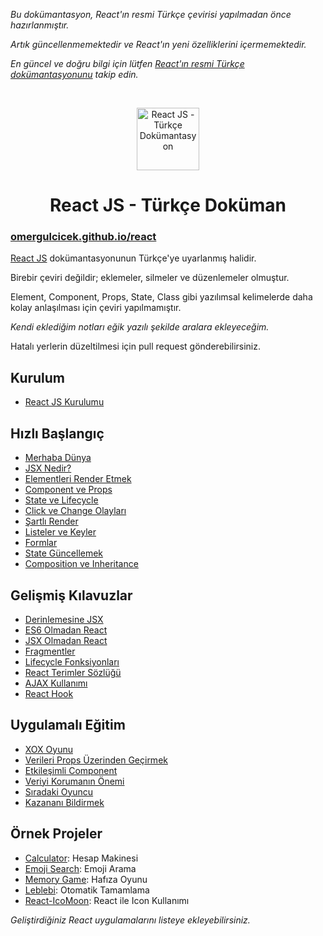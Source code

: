 *Bu dokümantasyon, React'ın resmi Türkçe çevirisi yapılmadan önce hazırlanmıştır.*

*Artık güncellenmemektedir ve React'ın yeni özelliklerini içermemektedir.*

*En güncel ve doğru bilgi için lütfen [React'ın resmi Türkçe dokümantasyonunu](https://tr.react.dev/) takip edin.*

<br/>

<p align="center">
<img src="https://upload.wikimedia.org/wikipedia/commons/a/a7/React-icon.svg" alt="React JS - Türkçe Dokümantasyon" height="100">
</p>

<h1 align="center">React JS - Türkçe Doküman</h1>

<h3><a href="https://omergulcicek.github.io/react/">omergulcicek.github.io/react</a></h3>

<a href="https://reactjs.org/">React JS</a> dokümantasyonunun Türkçe'ye uyarlanmış halidir.

Birebir çeviri değildir; eklemeler, silmeler ve düzenlemeler olmuştur.

Element, Component, Props, State, Class gibi yazılımsal kelimelerde daha kolay anlaşılması için çeviri yapılmamıştır.

<i>Kendi eklediğim notları eğik yazılı şekilde aralara ekleyeceğim.</i>

Hatalı yerlerin düzeltilmesi için pull request gönderebilirsiniz.


<h2>Kurulum</h2>

- <a href="https://omergulcicek.github.io/react/kurulum/reactjs-kurulumu">React JS Kurulumu</a>

<h2>Hızlı Başlangıç</h2>

- <a href="https://omergulcicek.github.io/react/hizli-baslangic/merhaba-dunya">Merhaba Dünya</a>
- <a href="https://omergulcicek.github.io/react/hizli-baslangic/jsx-nedir">JSX Nedir?</a>
- <a href="https://omergulcicek.github.io/react/hizli-baslangic/elementleri-render-etmek">Elementleri Render Etmek</a>
- <a href="https://omergulcicek.github.io/react/hizli-baslangic/component-ve-props">Component ve Props</a>
- <a href="https://omergulcicek.github.io/react/hizli-baslangic/state-ve-lifecycle">State ve Lifecycle</a>
- <a href="https://omergulcicek.github.io/react/hizli-baslangic/click-ve-change-olaylari">Click ve Change Olayları</a>
- <a href="https://omergulcicek.github.io/react/hizli-baslangic/sartli-render">Şartlı Render</a>
- <a href="https://omergulcicek.github.io/react/hizli-baslangic/listeler-ve-keyler">Listeler ve Keyler</a>
- <a href="https://omergulcicek.github.io/react/hizli-baslangic/formlar">Formlar</a>
- <a href="https://omergulcicek.github.io/react/hizli-baslangic/state-guncellemek">State Güncellemek</a>
- <a href="https://omergulcicek.github.io/react/hizli-baslangic/composition-ve-inheritance">Composition ve Inheritance</a>

<h2>Gelişmiş Kılavuzlar</h2>

- <a href="https://omergulcicek.github.io/react/gelismis-kilavuzlar/derinlemesine-jsx">Derinlemesine JSX</a>
- <a href="https://omergulcicek.github.io/react/gelismis-kilavuzlar/es6-olmadan-react">ES6 Olmadan React</a>
- <a href="https://omergulcicek.github.io/react/gelismis-kilavuzlar/jsx-olmadan-react">JSX Olmadan React</a>
- <a href="https://omergulcicek.github.io/react/gelismis-kilavuzlar/fragmentler">Fragmentler</a>
- <a href="https://omergulcicek.github.io/react/gelismis-kilavuzlar/lifecycle-fonksiyonlari">Lifecycle Fonksiyonları</a>
- <a href="https://omergulcicek.github.io/react/gelismis-kilavuzlar/react-terimler-sozlugu">React Terimler Sözlüğü</a>
- <a href="https://omergulcicek.github.io/react/gelismis-kilavuzlar/ajax-kullanimi">AJAX Kullanımı</a>
- <a href="https://omergulcicek.github.io/react/gelismis-kilavuzlar/react-hook">React Hook</a>

<h2>Uygulamalı Eğitim</h2>

- <a href="https://omergulcicek.github.io/react/uygulamali-egitim/xox-oyunu">XOX Oyunu</a>
- <a href="https://omergulcicek.github.io/react/uygulamali-egitim/verileri-props-uzerinden-gecirmek">Verileri Props Üzerinden Geçirmek</a>
- <a href="https://omergulcicek.github.io/react/uygulamali-egitim/etkilesimli-component">Etkileşimli Component</a>
- <a href="https://omergulcicek.github.io/react/uygulamali-egitim/veriyi-korumanin-onemi">Veriyi Korumanın Önemi</a>
- <a href="https://omergulcicek.github.io/react/uygulamali-egitim/siradaki-oyuncu">Sıradaki Oyuncu</a>
- <a href="https://omergulcicek.github.io/react/uygulamali-egitim/kazanani-bildirmek">Kazananı Bildirmek</a>

<h2>Örnek Projeler</h2>

- <a href="https://github.com/ahfarmer/calculator?editors=0010">Calculator</a>: Hesap Makinesi
- <a href="https://github.com/ahfarmer/emoji-search?editors=0010">Emoji Search</a>: Emoji Arama
- <a href="https://codepen.io/yigitcukuren/pen/GyxxVm?editors=0010">Memory Game</a>: Hafıza Oyunu
- <a href="https://github.com/aykutkardas/react-leblebi">Leblebi</a>: Otomatik Tamamlama
- <a href="https://github.com/aykutkardas/React-IcoMoon">React-IcoMoon</a>: React ile Icon Kullanımı

<i>Geliştirdiğiniz React uygulamalarını listeye ekleyebilirsiniz.</i>
